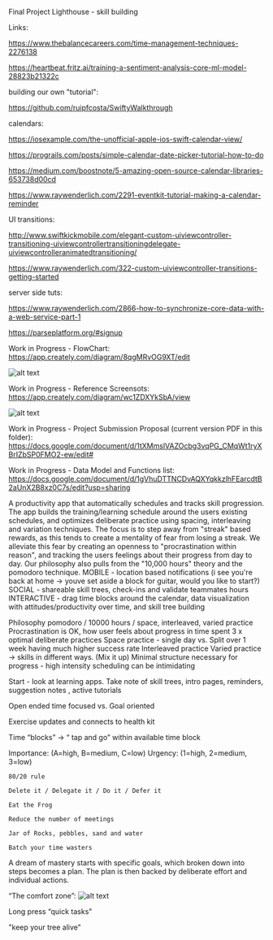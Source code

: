 Final Project Lighthouse - skill building

Links:

https://www.thebalancecareers.com/time-management-techniques-2276138

https://heartbeat.fritz.ai/training-a-sentiment-analysis-core-ml-model-28823b21322c

building our own "tutorial":

https://github.com/ruipfcosta/SwiftyWalkthrough

calendars:

https://iosexample.com/the-unofficial-apple-ios-swift-calendar-view/

https://prograils.com/posts/simple-calendar-date-picker-tutorial-how-to-do

https://medium.com/boostnote/5-amazing-open-source-calendar-libraries-653738d00cd

https://www.raywenderlich.com/2291-eventkit-tutorial-making-a-calendar-reminder

UI transitions:

http://www.swiftkickmobile.com/elegant-custom-uiviewcontroller-transitioning-uiviewcontrollertransitioningdelegate-uiviewcontrolleranimatedtransitioning/

https://www.raywenderlich.com/322-custom-uiviewcontroller-transitions-getting-started


server side tuts:

https://www.raywenderlich.com/2866-how-to-synchronize-core-data-with-a-web-service-part-1

https://parseplatform.org/#signup


Work in Progress -  FlowChart:
https://app.creately.com/diagram/8qgMRvOG9XT/edit

![alt text][CurrentFlowChart]

[CurrentFlowChart]: https://github.com/marinamcpeak/Mastery/blob/master/PM%20and%20Brainstorming/User%20Mastery.jpg "Current Flow Chart"

Work in Progress - Reference Screensots:
https://app.creately.com/diagram/wc1ZDXYkSbA/view

![alt text][ReferenceScreenshots]

[ReferenceScreenshots]: https://github.com/marinamcpeak/Mastery/blob/master/PM%20and%20Brainstorming/Reference%20Screenshots.jpg "Current Flow Chart"

Work in Progress - Project Submission Proposal (current version PDF in this folder):
https://docs.google.com/document/d/1tXMmslVAZOcbg3vqPG_CMqWt1ryXBrIZbSP0FMO2-ew/edit#

Work in Progress - Data Model and Functions list:
https://docs.google.com/document/d/1gVhuDTTNCDvAQXYqkkzlhFEarcdtB2aUnX2B8xz0C7s/edit?usp=sharing

A productivity app that automatically schedules and tracks skill progression. The app builds the training/learning schedule around the users existing schedules, and optimizes deliberate practice using spacing, interleaving and variation techniques. The focus is to step away from "streak" based rewards, as this tends to create a mentality of fear from losing a streak. We alleviate this fear by creating an openness to "procrastination within reason", and tracking the users feelings about their progress from day to day. Our philosophy also pulls from the "10,000 hours" theory and the pomodoro technique. MOBILE - location based notifications (i see you're back at home -> youve set aside a block for guitar, would you like to start?) SOCIAL - shareable skill trees, check-ins and validate teammates hours INTERACTIVE - drag time blocks around the calendar, data visualization with attitudes/productivity over time, and skill tree building

Philosophy
pomodoro / 10000 hours / space, interleaved, varied practice
Procrastination is OK, how user feels about progress in time spent
3 x optimal deliberate practices 
Space practice - single day vs. Split over 1 week having much higher success rate
Interleaved practice
Varied practice -> skills in different ways. (Mix it up)
Minimal structure necessary for progress - high intensity scheduling can be intimidating

Start - look at learning apps. Take note of skill trees, intro pages, reminders, suggestion notes , active tutorials

Open ended time focused vs. Goal oriented

Exercise updates and connects to health kit

Time “blocks” -> “ tap and go” within available time block

  Importance: (A=high, B=medium, C=low)
  Urgency: (1=high, 2=medium, 3=low)

	80/20 rule

	Delete it / Delegate it / Do it / Defer it

	Eat the Frog

	Reduce the number of meetings

	Jar of Rocks, pebbles, sand and water

	Batch your time wasters

A dream of mastery starts with specific goals, which broken down into steps becomes a plan. The plan is then backed by deliberate effort and individual actions.

“The comfort zone”: 
![alt text][logo]

[logo]: https://github.com/marinamcpeak/Mastery/blob/master/PM%20and%20Brainstorming/ComfortZone.jpeg "The Comfort Zone"

Long press “quick tasks"

"keep your tree alive"
